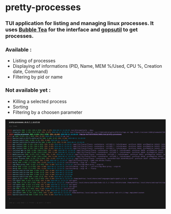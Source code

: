# pretty-processes

### TUI application for listing and managing linux processes. It uses [Bubble Tea](https://github.com/charmbracelet/bubbletea) for the interface and [gopsutil](https://github.com/shirou/gopsutil) to get processes.

### Available :
  - Listing of processes
  - Displaying of informations (PID, Name, MEM %/Used, CPU %, Creation date, Command)
  - Filtering by pid or name

### Not available yet :
  - Killing a selected process
  - Sorting
  - Filtering by a choosen parameter


![pretty-processes screenshot](./pretty-processes.png)
